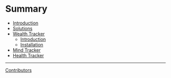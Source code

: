 # Summary

- [Introduction](introduction.md)
- [Solutions](solutions.md)
- [Wealth Tracker](wealth-tracker/wealth-tracker.md)
    - [Introduction]()
    - [Installation]()
- [Mind Tracker]()
- [Health Tracker]()
-----------
[Contributors](misc/contributors.md)
